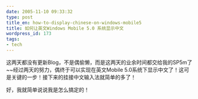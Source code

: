 ```yaml
---
date: 2005-11-10 09:33:32
type: post
title_en: how-to-display-chinese-on-windows-mobile5
title: 如何让英文Windows Mobile 5.0 系统显示中文
wordpress_id: 173
tags:
- tech
---
```


这两天都没有更新Blog，不是偶偷懒，而是这两天的业余时间都交给我的SP5m了~~经过两天的努力，偶终于可以实现在英文Mobile 5.0系统下显示中文了！这可是关键的一步！接下来的挂接中文输入法就简单的多了！

好，我就简单说说我是怎么搞定的！
